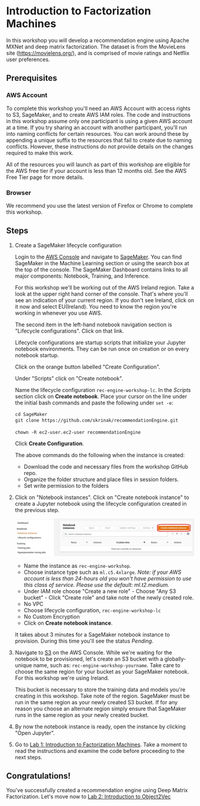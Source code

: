 # Introduction to Factorization Machines

In this workshop you will develop a recommendation engine using Apache MXNet and deep matrix factorization. The dataset is from the MovieLens site (https://movielens.org/), and is comprised of movie ratings and Netflix user preferences. 

## Prerequisites
### AWS Account

To complete this workshop you'll need an AWS Account with access rights to S3, SageMaker, and to create AWS IAM roles. The code and instructions in this workshop assume only one participant is using a given AWS account at a time. If you try sharing an account with another participant, you'll run into naming conflicts for certain resources. You can work around these by appending a unique suffix to the resources that fail to create due to naming conflicts. However, these instructions do not provide details on the changes required to make this work.

All of the resources you will launch as part of this workshop are eligible for the AWS free tier if your account is less than 12 months old. See the AWS Free Tier page for more details.

### Browser

We recommend you use the latest version of Firefox or Chrome to complete this workshop.

## Steps

1. Create a SageMaker lifecycle configuration

    Login to the [AWS Console](https://aws.amazon.com/console/) and navigate to [SageMaker](https://console.aws.amazon.com/sagemaker/). You can find SageMaker in the Machine Learning section or using the search box at the top of the console. The SageMaker Dashboard contains links to all major components: Notebook, Training, and Inference. 
    
    For this workshop we'll be working out of the AWS Ireland region. Take a look at the upper right hand corner of the console. That's where you'll see an indication of your current region. If you don't see Ireland, click on it now and select EU(Ireland). You need to know the region you're working in whenever you use AWS.

    The second item in the left-hand notebook navigation section is "Lifecycle configurations". Click on that link.

    Lifecycle configurations are startup scripts that initialize your Jupyter notebook environments. They can be run once on creation or on every notebook startup.

    Click on the orange button labelled "Create Configuration".

    Under "Scripts" click on "Create notebook".

    Name the lifecycle configuration ```rec-engine-workshop-lc```. In the *Scripts* section click on **Create notebook**. Place your cursor on the line under the initial bash commands and paste the following under ```set -e```:

    ```
    cd SageMaker
    git clone https://github.com/skrinak/recommendationEngine.git
 
    chown -R ec2-user.ec2-user recommendationEngine
    ```

    Click **Create Configuration**.

    The above commands do the following when the instance is created:
    - Download the code and necessary files from the workshop GitHub repo.
    - Organize the folder structure and place files in session folders.
    - Set write permission to the folders

1. Click on "Notebook instances". Click on "Create notebook instance" to create a Jupyter notebook using the lifecycle configuration created in the previous step.

    ![Notebook Instance](images/notebook-instance.jpg)

    - Name the instance as ```rec-engine-workshop```.
    - Choose instance type such as ```ml.c5.4xlarge```. *Note: if your AWS account is less than 24-hours old you won't have permission to use this class of service. Please use the default: ml.t2.medium.*
    - Under IAM role choose "Create a new role"
            - Choose "Any S3 bucket"
            - Click "Create role" and take note of the newly created role.
    - No VPC
    - Choose lifecycle configuration, ```rec-engine-workshop-lc```
    - No Custom Encryption
    - Click on **Create notebook instance**.

    It takes about 3 minutes for a SageMaker notebook instance to provision. During this time you'll see the status *Pending*.

1. Navigate to [S3](https://console.aws.amazon.com/s3) on the AWS Console. While we're waiting for the notebook to be provisioned, let's create an S3 bucket with a globally-unique name, such as: ```rec-engine-workshop-yourname```. Take care to choose the same region for your bucket as your SageMaker notebook. For this workshop we're using Ireland.

    This bucket is necessary to store the training data and models you're creating in this workshop. Take note of the region. SageMaker must be run in the same region as your newly created S3 bucket. If for any reason you choose an alternate region simply ensure that SageMaker runs in the same region as your newly created bucket.

1. By now the notebook instance is ready, open the instance by clicking "Open Jupyter". 

1. Go to [Lab 1: Introduction to Factorization Machines](MXNet_Deep_Matrix_Factorization.ipynb). Take a moment to read the instructions and examine the code before proceeding to the next steps.

 ## Congratulations!

You've successfully created a recommendation engine using Deep Matrix Factorization. Let's move now to [Lab 2: Introduction to Object2Vec](../Lab2%20-%20Introduction%20to%20Object2Vec)
